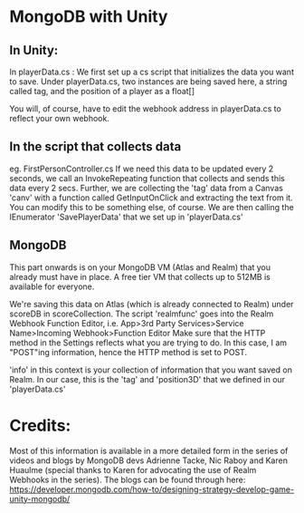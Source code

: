 # MongoDB with Unity

## In Unity:

In playerData.cs :
We first set up a cs script that initializes the data you want to save. Under playerData.cs, two instances are being saved here, 
a string called tag, and the position of a player as a float[]

You will, of course, have to edit the webhook address in playerData.cs to reflect your own webhook.

## In the script that collects data
eg. FirstPersonController.cs
If we need this data to be updated every 2 seconds, we call an InvokeRepeating function that collects and sends this data every 2 secs.
Further, we are collecting the 'tag' data from a Canvas 'canv' with a function called GetInputOnClick and extracting the text from it.
You can modify this to be something else, of course.
We are then calling the IEnumerator 'SavePlayerData' that we set up in 'playerData.cs'

## MongoDB
This part onwards is on your MongoDB VM (Atlas and Realm) that you already must have in place. A free tier VM that collects up to
512MB is available for everyone.

We're saving this data on Atlas (which is already connected to Realm) under scoreDB in scoreCollection. The script 'realmfunc' goes into
the Realm Webhook Function Editor, i.e. App>3rd Party Services>Service Name>Incoming Webhook>Function Editor
Make sure that the HTTP method in the Settings reflects what you are trying to do. In this case, I am "POST"ing information, hence 
the HTTP method is set to POST.

'info' in this context is your collection of information that you want saved on Realm. In our case, this is the 'tag' and 'position3D'
that we defined in our 'playerData.cs'

# Credits:
Most of this information is available in a more detailed form in the series of videos and blogs by MongoDB devs Adrienne Tacke,
Nic Raboy and Karen Huaulme (special thanks to Karen for advocating the use of Realm Webhooks in the series).
The blogs can be found through here:
https://developer.mongodb.com/how-to/designing-strategy-develop-game-unity-mongodb/
